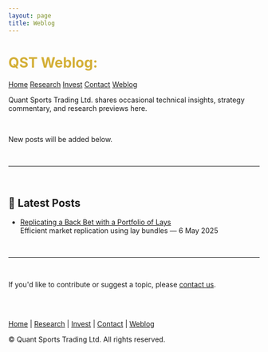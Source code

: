 ```yaml
---
layout: page
title: Weblog
---
```


<div class="flex flex-wrap items-center justify-between mb-8">
  <h1 class="text-4xl font-bold" style="color: #D4AF37;">QST Weblog:</h1>
  <div class="flex flex-wrap justify-end gap-4 mt-4 sm:mt-0">
    <a href="/" class="bg-gray-700 hover:bg-gray-800 text-white font-semibold py-2 px-5 rounded-xl transition">Home</a>
    <a href="/research" class="bg-gray-700 hover:bg-gray-800 text-white font-semibold py-2 px-5 rounded-xl transition">Research</a>
    <a href="/investors" class="bg-gray-700 hover:bg-gray-800 text-white font-semibold py-2 px-5 rounded-xl transition">Invest</a>
    <a href="/contact" class="bg-gray-700 hover:bg-gray-800 text-white font-semibold py-2 px-5 rounded-xl transition">Contact</a>
    <a href="/weblog" class="bg-blue-600 hover:bg-blue-700 text-white font-semibold py-2 px-5 rounded-xl transition">Weblog</a>
  </div>
</div>

Quant Sports Trading Ltd. shares occasional technical insights, strategy commentary, and research previews here.

<br>

New posts will be added below.

<br>

---

<br>

## 📝 Latest Posts

<ul class="mt-6 mb-10">
  <li>
    <a href="./replicating-a-back-bet-with-a-portfolio-of-lays" class="text-blue-400 hover:underline font-semibold">
      Replicating a Back Bet with a Portfolio of Lays
    </a><br>
    <span class="text-sm text-gray-400">
      Efficient market replication using lay bundles — 6 May 2025
    </span>
  </li>
</ul>

<br>

---

<br>

If you'd like to contribute or suggest a topic, please [contact us](/contact).

<br><br>

<div class="text-center text-sm text-gray-400 mt-8">
  <p>
    <a href="/" class="hover:underline">Home</a> |
    <a href="/research" class="hover:underline">Research</a> |
    <a href="/investors" class="hover:underline">Invest</a> |
    <a href="/contact" class="hover:underline">Contact</a> |
    <a href="/weblog" class="hover:underline">Weblog</a>
  </p>
  <p class="mt-4">&copy; Quant Sports Trading Ltd. All rights reserved.</p>
</div>
